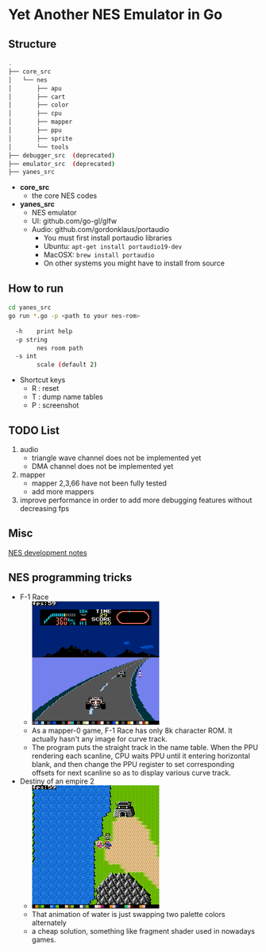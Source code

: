 
# Yet Another NES Emulator in Go

## Structure

```bash
.
├── core_src
│   └── nes
│       ├── apu
│       ├── cart
│       ├── color
│       ├── cpu
│       ├── mapper
│       ├── ppu
│       ├── sprite
│       └── tools
├── debugger_src  (deprecated)
├── emulator_src  (deprecated)
├── yanes_src
```

- **core_src** 
    - the core NES codes
- **yanes_src** 
    - NES emulator
    - UI: github.com/go-gl/glfw
    - Audio: github.com/gordonklaus/portaudio 
        - You must first install portaudio libraries
        - Ubuntu: `apt-get install portaudio19-dev`
        - MacOSX: `brew install portaudio`
        - On other systems you might have to install from source



## How to run 

```bash
cd yanes_src
go run *.go -p <path to your nes-rom>
```

```bash
  -h    print help
  -p string
        nes room path
  -s int
        scale (default 2)
```

- Shortcut keys
    - R : reset
    - T : dump name tables
    - P : screenshot

## TODO List

1. audio
    - triangle wave channel does not be implemented yet
    - DMA channel does not be implemented yet
2. mapper
    - mapper 2,3,66 have not been fully tested
    - add more mappers
3. improve performance in order to add more debugging features without decreasing fps


## Misc

[NES development notes](nes_notes.md)

## NES programming tricks

- F-1 Race
    - ![](imgs/snapshot_f1.png)
    - As a mapper-0 game, F-1 Race has only 8k character ROM. It actually hasn't any image for curve track.
    - The program puts the straight track in the name table. When the PPU rendering each scanline, CPU waits PPU until it entering horizontal blank, and then change the PPU register to set corresponding offsets for next scanline so as to display various curve track.
- Destiny of an empire 2
    - ![](imgs/doae2_watersurface.gif)
    - That animation of water is just swapping two palette colors alternately
    - a cheap solution, something like fragment shader used in nowadays games.




